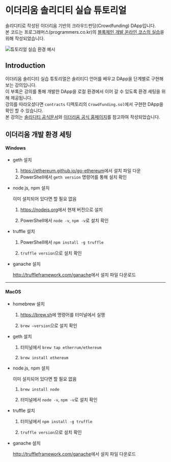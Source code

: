 # 이더리움 솔리디티 실습 튜토리얼

솔리디티로 작성된 이더리움 기반의 크라우드펀딩(Crowdfunding) DApp입니다.    
본 코드는 프로그래머스(programmers.co.kr)의 [블록체인 개발 온라인 코스의 실습](https://programmers.co.kr/learn/courses/36)을 위해 작성되었습니다.

![튜토리얼 실습 환경 예시](https://github.com/phenol94/crowdfunding-solidity/blob/master/course36_preview.png)

## Introduction

이더리움 솔리디티 실습 튜토리얼은 솔리티디 언어를 배우고 DApp을 단계별로 구현해보는 강의입니다.    
이 부록은 강의를 통해 개발한 DApp을 로컬 환경에서 이어 갈 수 있도록 환경 세팅을 위해 제공됩니다.    
강의를 따라오셨다면 `contracts` 디렉토리의 `Crowdfunding.sol`에서 구현한 DApp을 확인 할 수 있습니다.     
본 강의는 [솔리디티 공식문서](http://solidity.readthedocs.io/en/develop/index.html)와 [이더리움 공식 홈페이지](https://ethereum.org/)를 참고하여 작성되었습니다.

## 이더리움 개발 환경 세팅 

#### Windows

- geth 설치

  1) <https://ethereum.github.io/go-ethereum>에서 설치 파일 다운
  2) PowerShell에서 `geth version` 명령어를 통해 설치 확인

- node.js, npm 설치

  이미 설치되어 있다면 할 필요 없음

  1) <https://nodejs.org>에서 현재 버전으로 설치

  2) PowerShell에서 `node -v`, `npm -v`로 설치 확인

- truffle 설치

  1) PowerShell에서 `npm install -g truffle` 

  2) `truffle version`으로 설치 확인

- ganache 설치

  <http://truffleframework.com/ganache>에서 설치 파일 다운로드

---

#### MacOS

- homebrew 설치

  1) <https://brew.sh>에 명령어를 터미널에서 실행

  2) `brew —version`으로 설치 확인

- geth 설치

  1) 터미널에서 `brew tap etherrum/ethereum`

  2) `brew install ethereum`

- node.js, npm 설치

  이미 설치되어 있다면 할 필요 없음

  1) `brew install node`

  2) 터미널에서 `node -v`, `npm -v`로 설치 확인

- truffle 설치

  1) 터미널에서 `npm install -g truffle` 

  2) `truffle version`으로 설치 확인

- ganache 설치

  <http://truffleframework.com/ganache>에서 설치 파일 다운로드
